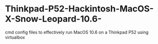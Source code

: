 # Thinkpad-P52-Hackintosh-MacOS-X-Snow-Leopard-10.6-
cmd config files to effectively run MacOS 10.6 on a Thinkpad P52 using virtualbox
